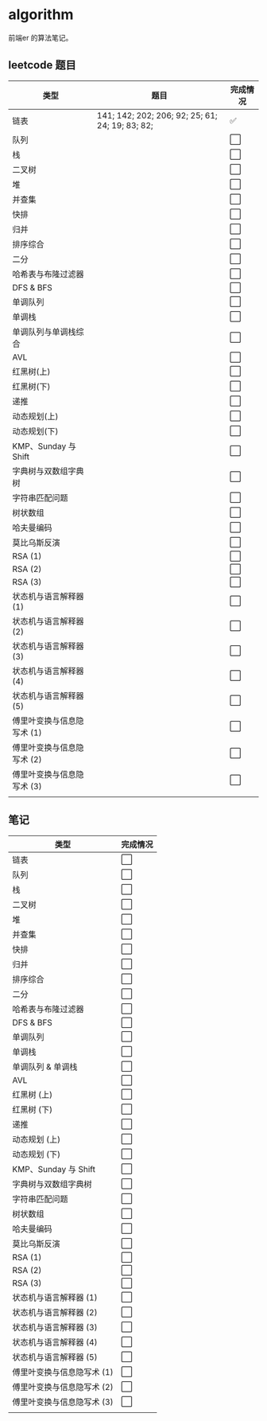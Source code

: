 # algorithm

前端er 的算法笔记。

## leetcode 题目

| 类型                       | 题目                                            | 完成情况 |
| -------------------------- | ----------------------------------------------- | -------- |
| 链表                       | 141; 142; 202; 206; 92; 25; 61; 24; 19; 83; 82; | ✅        |
| 队列                       |                                                 | ⬜️        |
| 栈                         |                                                 | ⬜️        |
| 二叉树                     |                                                 | ⬜️        |
| 堆                         |                                                 | ⬜️        |
| 并查集                     |                                                 | ⬜️        |
| 快排                       |                                                 | ⬜️        |
| 归并                       |                                                 | ⬜️        |
| 排序综合                   |                                                 | ⬜️        |
| 二分                       |                                                 | ⬜️        |
| 哈希表与布隆过滤器         |                                                 | ⬜️        |
| DFS & BFS                  |                                                 | ⬜️        |
| 单调队列                   |                                                 | ⬜️        |
| 单调栈                     |                                                 | ⬜️        |
| 单调队列与单调栈综合       |                                                 | ⬜️        |
| AVL                        |                                                 | ⬜️        |
| 红黑树(上)                 |                                                 | ⬜️        |
| 红黑树(下)                 |                                                 | ⬜️        |
| 递推                       |                                                 | ⬜️        |
| 动态规划(上)               |                                                 | ⬜️        |
| 动态规划(下)               |                                                 | ⬜️        |
| KMP、Sunday 与 Shift       |                                                 | ⬜️        |
| 字典树与双数组字典树       |                                                 | ⬜️        |
| 字符串匹配问题             |                                                 | ⬜️        |
| 树状数组                   |                                                 | ⬜️        |
| 哈夫曼编码                 |                                                 | ⬜️        |
| 莫比乌斯反演               |                                                 | ⬜️        |
| RSA (1)                    |                                                 | ⬜️        |
| RSA (2)                    |                                                 | ⬜️        |
| RSA (3)                    |                                                 | ⬜️        |
| 状态机与语言解释器 (1)     |                                                 | ⬜️        |
| 状态机与语言解释器 (2)     |                                                 | ⬜️        |
| 状态机与语言解释器 (3)     |                                                 | ⬜️        |
| 状态机与语言解释器 (4)     |                                                 | ⬜️        |
| 状态机与语言解释器 (5)     |                                                 | ⬜️        |
| 傅里叶变换与信息隐写术 (1) |                                                 | ⬜️        |
| 傅里叶变换与信息隐写术 (2) |                                                 | ⬜️        |
| 傅里叶变换与信息隐写术 (3) |                                                 | ⬜️        |
|                            |                                                 |          |

## 笔记

| 类型                       | 完成情况 |
| -------------------------- | -------- |
| 链表                       | ⬜️        |
| 队列                       | ⬜️        |
| 栈                         | ⬜️        |
| 二叉树                     | ⬜️        |
| 堆                         | ⬜️        |
| 并查集                     | ⬜️        |
| 快排                       | ⬜️        |
| 归并                       | ⬜️        |
| 排序综合                   | ⬜️        |
| 二分                       | ⬜️        |
| 哈希表与布隆过滤器         | ⬜️        |
| DFS & BFS                  | ⬜️        |
| 单调队列                   | ⬜️        |
| 单调栈                     | ⬜️        |
| 单调队列 & 单调栈          | ⬜️        |
| AVL                        | ⬜️        |
| 红黑树 (上)                | ⬜️        |
| 红黑树 (下)                | ⬜️        |
| 递推                       | ⬜️        |
| 动态规划 (上)              | ⬜️        |
| 动态规划 (下)              | ⬜️        |
| KMP、Sunday 与 Shift       | ⬜️        |
| 字典树与双数组字典树       | ⬜️        |
| 字符串匹配问题             | ⬜️        |
| 树状数组                   | ⬜️        |
| 哈夫曼编码                 | ⬜️        |
| 莫比乌斯反演               | ⬜️        |
| RSA (1)                    | ⬜️        |
| RSA (2)                    | ⬜️        |
| RSA (3)                    | ⬜️        |
| 状态机与语言解释器 (1)     | ⬜️        |
| 状态机与语言解释器 (2)     | ⬜️        |
| 状态机与语言解释器 (3)     | ⬜️        |
| 状态机与语言解释器 (4)     | ⬜️        |
| 状态机与语言解释器 (5)     | ⬜️        |
| 傅里叶变换与信息隐写术 (1) | ⬜️        |
| 傅里叶变换与信息隐写术 (2) | ⬜️        |
| 傅里叶变换与信息隐写术 (3) | ⬜️        |
|                            |          |
